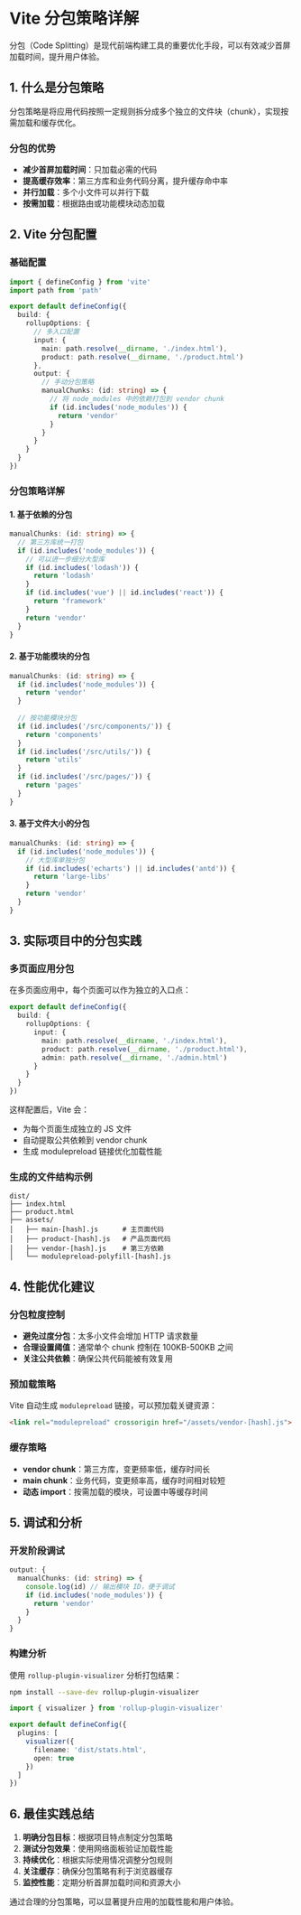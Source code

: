 # Vite 分包策略详解

分包（Code Splitting）是现代前端构建工具的重要优化手段，可以有效减少首屏加载时间，提升用户体验。

## 1. 什么是分包策略

分包策略是将应用代码按照一定规则拆分成多个独立的文件块（chunk），实现按需加载和缓存优化。

### 分包的优势

- **减少首屏加载时间**：只加载必需的代码
- **提高缓存效率**：第三方库和业务代码分离，提升缓存命中率
- **并行加载**：多个小文件可以并行下载
- **按需加载**：根据路由或功能模块动态加载

## 2. Vite 分包配置

### 基础配置

```typescript
import { defineConfig } from 'vite'
import path from 'path'

export default defineConfig({
  build: {
    rollupOptions: {
      // 多入口配置
      input: {
        main: path.resolve(__dirname, './index.html'),
        product: path.resolve(__dirname, './product.html')
      },
      output: {
        // 手动分包策略
        manualChunks: (id: string) => {
          // 将 node_modules 中的依赖打包到 vendor chunk
          if (id.includes('node_modules')) {
            return 'vendor'
          }
        }
      }
    }
  }
})
```

### 分包策略详解

#### 1. 基于依赖的分包

```typescript
manualChunks: (id: string) => {
  // 第三方库统一打包
  if (id.includes('node_modules')) {
    // 可以进一步细分大型库
    if (id.includes('lodash')) {
      return 'lodash'
    }
    if (id.includes('vue') || id.includes('react')) {
      return 'framework'
    }
    return 'vendor'
  }
}
```

#### 2. 基于功能模块的分包

```typescript
manualChunks: (id: string) => {
  if (id.includes('node_modules')) {
    return 'vendor'
  }
  
  // 按功能模块分包
  if (id.includes('/src/components/')) {
    return 'components'
  }
  if (id.includes('/src/utils/')) {
    return 'utils'
  }
  if (id.includes('/src/pages/')) {
    return 'pages'
  }
}
```

#### 3. 基于文件大小的分包

```typescript
manualChunks: (id: string) => {
  if (id.includes('node_modules')) {
    // 大型库单独分包
    if (id.includes('echarts') || id.includes('antd')) {
      return 'large-libs'
    }
    return 'vendor'
  }
}
```

## 3. 实际项目中的分包实践

### 多页面应用分包

在多页面应用中，每个页面可以作为独立的入口点：

```typescript
export default defineConfig({
  build: {
    rollupOptions: {
      input: {
        main: path.resolve(__dirname, './index.html'),
        product: path.resolve(__dirname, './product.html'),
        admin: path.resolve(__dirname, './admin.html')
      }
    }
  }
})
```

这样配置后，Vite 会：
- 为每个页面生成独立的 JS 文件
- 自动提取公共依赖到 vendor chunk
- 生成 modulepreload 链接优化加载性能

### 生成的文件结构示例

```
dist/
├── index.html
├── product.html
├── assets/
│   ├── main-[hash].js      # 主页面代码
│   ├── product-[hash].js   # 产品页面代码
│   ├── vendor-[hash].js    # 第三方依赖
│   └── modulepreload-polyfill-[hash].js
```

## 4. 性能优化建议

### 分包粒度控制

- **避免过度分包**：太多小文件会增加 HTTP 请求数量
- **合理设置阈值**：通常单个 chunk 控制在 100KB-500KB 之间
- **关注公共依赖**：确保公共代码能被有效复用

### 预加载策略

Vite 自动生成 `modulepreload` 链接，可以预加载关键资源：

```html
<link rel="modulepreload" crossorigin href="/assets/vendor-[hash].js">
```

### 缓存策略

- **vendor chunk**：第三方库，变更频率低，缓存时间长
- **main chunk**：业务代码，变更频率高，缓存时间相对较短
- **动态 import**：按需加载的模块，可设置中等缓存时间

## 5. 调试和分析

### 开发阶段调试

```typescript
output: {
  manualChunks: (id: string) => {
    console.log(id) // 输出模块 ID，便于调试
    if (id.includes('node_modules')) {
      return 'vendor'
    }
  }
}
```

### 构建分析

使用 `rollup-plugin-visualizer` 分析打包结果：

```bash
npm install --save-dev rollup-plugin-visualizer
```

```typescript
import { visualizer } from 'rollup-plugin-visualizer'

export default defineConfig({
  plugins: [
    visualizer({
      filename: 'dist/stats.html',
      open: true
    })
  ]
})
```

## 6. 最佳实践总结

1. **明确分包目标**：根据项目特点制定分包策略
2. **测试分包效果**：使用网络面板验证加载性能
3. **持续优化**：根据实际使用情况调整分包规则
4. **关注缓存**：确保分包策略有利于浏览器缓存
5. **监控性能**：定期分析首屏加载时间和资源大小

通过合理的分包策略，可以显著提升应用的加载性能和用户体验。